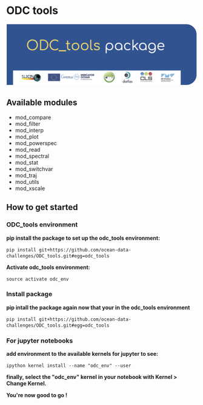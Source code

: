 # ODC tools

![odc_tools_banner](figures/odc_tools_banner.png)

## Available modules

- mod_compare 
- mod_filter 
- mod_interp 
- mod_plot 
- mod_powerspec 
- mod_read 
- mod_spectral 
- mod_stat 
- mod_switchvar 
- mod_traj 
- mod_utils 
- mod_xscale 

## How to get started

### ODC_tools environment 

**pip install the package to set up the odc_tools environment:**
  
```
pip install git+https://github.com/ocean-data-challenges/ODC_tools.git#egg=odc_tools
```
**Activate odc_tools environment:**

```
source activate odc_env
```

### Install package 

**pip intall the package again now that your in the odc_tools environment** 
  
```
pip install git+https://github.com/ocean-data-challenges/ODC_tools.git#egg=odc_tools
```

### For jupyter notebooks

**add environment to the available kernels for jupyter to see:** 
```
ipython kernel install --name "odc_env" --user
```

**finally, select the "odc_env" kernel in your notebook with Kernel > Change Kernel.**


**You're now good to go !**